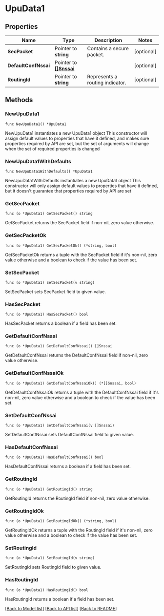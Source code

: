 # UpuData1

## Properties

Name | Type | Description | Notes
------------ | ------------- | ------------- | -------------
**SecPacket** | Pointer to **string** | Contains a secure packet. | [optional] 
**DefaultConfNssai** | Pointer to [**[]Snssai**](Snssai.md) |  | [optional] 
**RoutingId** | Pointer to **string** | Represents a routing indicator. | [optional] 

## Methods

### NewUpuData1

`func NewUpuData1() *UpuData1`

NewUpuData1 instantiates a new UpuData1 object
This constructor will assign default values to properties that have it defined,
and makes sure properties required by API are set, but the set of arguments
will change when the set of required properties is changed

### NewUpuData1WithDefaults

`func NewUpuData1WithDefaults() *UpuData1`

NewUpuData1WithDefaults instantiates a new UpuData1 object
This constructor will only assign default values to properties that have it defined,
but it doesn't guarantee that properties required by API are set

### GetSecPacket

`func (o *UpuData1) GetSecPacket() string`

GetSecPacket returns the SecPacket field if non-nil, zero value otherwise.

### GetSecPacketOk

`func (o *UpuData1) GetSecPacketOk() (*string, bool)`

GetSecPacketOk returns a tuple with the SecPacket field if it's non-nil, zero value otherwise
and a boolean to check if the value has been set.

### SetSecPacket

`func (o *UpuData1) SetSecPacket(v string)`

SetSecPacket sets SecPacket field to given value.

### HasSecPacket

`func (o *UpuData1) HasSecPacket() bool`

HasSecPacket returns a boolean if a field has been set.

### GetDefaultConfNssai

`func (o *UpuData1) GetDefaultConfNssai() []Snssai`

GetDefaultConfNssai returns the DefaultConfNssai field if non-nil, zero value otherwise.

### GetDefaultConfNssaiOk

`func (o *UpuData1) GetDefaultConfNssaiOk() (*[]Snssai, bool)`

GetDefaultConfNssaiOk returns a tuple with the DefaultConfNssai field if it's non-nil, zero value otherwise
and a boolean to check if the value has been set.

### SetDefaultConfNssai

`func (o *UpuData1) SetDefaultConfNssai(v []Snssai)`

SetDefaultConfNssai sets DefaultConfNssai field to given value.

### HasDefaultConfNssai

`func (o *UpuData1) HasDefaultConfNssai() bool`

HasDefaultConfNssai returns a boolean if a field has been set.

### GetRoutingId

`func (o *UpuData1) GetRoutingId() string`

GetRoutingId returns the RoutingId field if non-nil, zero value otherwise.

### GetRoutingIdOk

`func (o *UpuData1) GetRoutingIdOk() (*string, bool)`

GetRoutingIdOk returns a tuple with the RoutingId field if it's non-nil, zero value otherwise
and a boolean to check if the value has been set.

### SetRoutingId

`func (o *UpuData1) SetRoutingId(v string)`

SetRoutingId sets RoutingId field to given value.

### HasRoutingId

`func (o *UpuData1) HasRoutingId() bool`

HasRoutingId returns a boolean if a field has been set.


[[Back to Model list]](../README.md#documentation-for-models) [[Back to API list]](../README.md#documentation-for-api-endpoints) [[Back to README]](../README.md)


